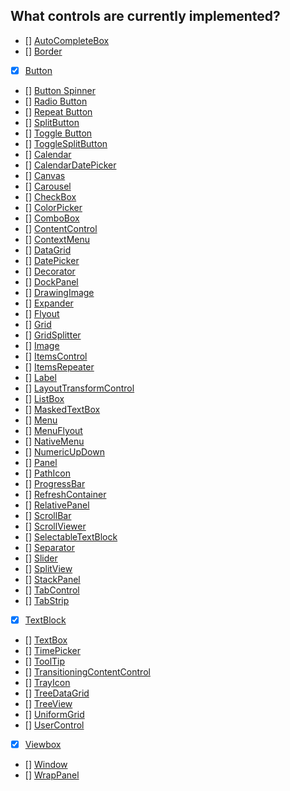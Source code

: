 ## What controls are currently implemented?
- [] [AutoCompleteBox](https://docs.avaloniaui.net/docs/reference/controls/autocompletebox)
- [] [Border](https://docs.avaloniaui.net/docs/reference/controls/border)
- [x] [Button](https://docs.avaloniaui.net/docs/reference/controls/buttons/button)
- [] [Button Spinner](https://docs.avaloniaui.net/docs/reference/controls/buttons/buttonspinner)
- [] [Radio Button](https://docs.avaloniaui.net/docs/reference/controls/buttons/radiobutton)
- [] [Repeat Button](https://docs.avaloniaui.net/docs/reference/controls/buttons/repeatbutton)
- [] [SplitButton](https://docs.avaloniaui.net/docs/reference/controls/buttons/splitbutton)
- [] [Toggle Button](https://docs.avaloniaui.net/docs/reference/controls/buttons/togglebutton)
- [] [ToggleSplitButton](https://docs.avaloniaui.net/docs/reference/controls/buttons/togglesplitbutton)
- [] [Calendar](https://docs.avaloniaui.net/docs/reference/controls/calendar/)
- [] [CalendarDatePicker](https://docs.avaloniaui.net/docs/reference/controls/calendar/calendar-date-picker)
- [] [Canvas](https://docs.avaloniaui.net/docs/reference/controls/canvas)
- [] [Carousel](https://docs.avaloniaui.net/docs/reference/controls/carousel)
- [] [CheckBox](https://docs.avaloniaui.net/docs/reference/controls/checkbox)
- [] [ColorPicker](https://docs.avaloniaui.net/docs/reference/controls/colorpicker)
- [] [ComboBox](https://docs.avaloniaui.net/docs/reference/controls/combobox)
- [] [ContentControl](https://docs.avaloniaui.net/docs/reference/controls/contentcontrol)
- [] [ContextMenu](https://docs.avaloniaui.net/docs/reference/controls/contextmenu)
- [] [DataGrid](https://docs.avaloniaui.net/docs/reference/controls/datagrid)
- [] [DatePicker](https://docs.avaloniaui.net/docs/reference/controls/datepicker)
- [] [Decorator](https://docs.avaloniaui.net/docs/reference/controls/decorator)
- [] [DockPanel](https://docs.avaloniaui.net/docs/reference/controls/dockpanel)
- [] [DrawingImage](https://docs.avaloniaui.net/docs/reference/controls/drawingimage)
- [] [Expander](https://docs.avaloniaui.net/docs/reference/controls/expander)
- [] [Flyout](https://docs.avaloniaui.net/docs/reference/controls/flyout)
- [] [Grid](https://docs.avaloniaui.net/docs/reference/controls/grid)
- [] [GridSplitter](https://docs.avaloniaui.net/docs/reference/controls/gridsplitter)
- [] [Image](https://docs.avaloniaui.net/docs/reference/controls/image)
- [] [ItemsControl](https://docs.avaloniaui.net/docs/reference/controls/itemscontrol)
- [] [ItemsRepeater](https://docs.avaloniaui.net/docs/reference/controls/itemsrepeater)
- [] [Label](https://docs.avaloniaui.net/docs/reference/controls/label)
- [] [LayoutTransformControl](https://docs.avaloniaui.net/docs/reference/controls/layouttransformcontrol)
- [] [ListBox](https://docs.avaloniaui.net/docs/reference/controls/listbox)
- [] [MaskedTextBox](https://docs.avaloniaui.net/docs/reference/controls/maskedtextbox)
- [] [Menu](https://docs.avaloniaui.net/docs/reference/controls/menu)
- [] [MenuFlyout](https://docs.avaloniaui.net/docs/reference/controls/menuflyout)
- [] [NativeMenu](https://docs.avaloniaui.net/docs/reference/controls/nativemenu)
- [] [NumericUpDown](https://docs.avaloniaui.net/docs/reference/controls/numericupdown)
- [] [Panel](https://docs.avaloniaui.net/docs/reference/controls/panel)
- [] [PathIcon](https://docs.avaloniaui.net/docs/reference/controls/pathicon)
- [] [ProgressBar](https://docs.avaloniaui.net/docs/reference/controls/progressbar)
- [] [RefreshContainer](https://docs.avaloniaui.net/docs/reference/controls/refreshcontainer)
- [] [RelativePanel](https://docs.avaloniaui.net/docs/reference/controls/relativepanel)
- [] [ScrollBar](https://docs.avaloniaui.net/docs/reference/controls/scrollbar)
- [] [ScrollViewer](https://docs.avaloniaui.net/docs/reference/controls/scrollviewer)
- [] [SelectableTextBlock](https://docs.avaloniaui.net/docs/reference/controls/selectabletextblock)
- [] [Separator](https://docs.avaloniaui.net/docs/reference/controls/separator)
- [] [Slider](https://docs.avaloniaui.net/docs/reference/controls/slider)
- [] [SplitView](https://docs.avaloniaui.net/docs/reference/controls/splitview)
- [] [StackPanel](https://docs.avaloniaui.net/docs/reference/controls/stackpanel)
- [] [TabControl](https://docs.avaloniaui.net/docs/reference/controls/tabcontrol)
- [] [TabStrip](https://docs.avaloniaui.net/docs/reference/controls/tabstrip)
- [x] [TextBlock](https://docs.avaloniaui.net/docs/reference/controls/textblock)
- [] [TextBox](https://docs.avaloniaui.net/docs/reference/controls/textbox)
- [] [TimePicker](https://docs.avaloniaui.net/docs/reference/controls/timepicker)
- [] [ToolTip](https://docs.avaloniaui.net/docs/reference/controls/tooltip)
- [] [TransitioningContentControl](https://docs.avaloniaui.net/docs/reference/controls/transitioningcontentcontrol)
- [] [TrayIcon](https://docs.avaloniaui.net/docs/reference/controls/trayicon)
- [] [TreeDataGrid](https://docs.avaloniaui.net/docs/reference/controls/treedatagrid)
- [] [TreeView](https://docs.avaloniaui.net/docs/reference/controls/treeview)
- [] [UniformGrid](https://docs.avaloniaui.net/docs/reference/controls/uniformgrid)
- [] [UserControl](https://docs.avaloniaui.net/docs/reference/controls/usercontrol)
- [x] [Viewbox](https://docs.avaloniaui.net/docs/reference/controls/viewbox)
- [] [Window](https://docs.avaloniaui.net/docs/reference/controls/window)
- [] [WrapPanel](https://docs.avaloniaui.net/docs/reference/controls/wrappanel)